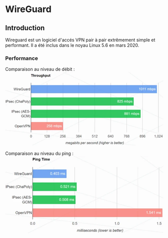 # WireGuard

## Introduction

Wireguard est un logiciel d'accés VPN pair à pair extrêmement simple et performant. Il a été inclus
dans le noyau Linux 5.6 en mars 2020.

### Performance

Comparaison au niveau de débit :
![Débit WireGuard](/.images/wg_debit.webp)

Comparaison au niveau du ping :
![Ping WireGuard](/.images/wg_ping.webp)
